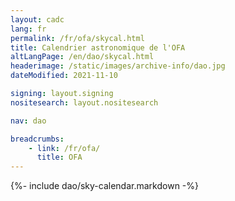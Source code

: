 ```yaml
---
layout: cadc
lang: fr
permalink: /fr/ofa/skycal.html
title: Calendrier astronomique de l'OFA
altLangPage: /en/dao/skycal.html
headerimage: /static/images/archive-info/dao.jpg
dateModified: 2021-11-10

signing: layout.signing
nositesearch: layout.nositesearch

nav: dao

breadcrumbs:
    - link: /fr/ofa/
      title: OFA
---
```


{%- include dao/sky-calendar.markdown -%}
